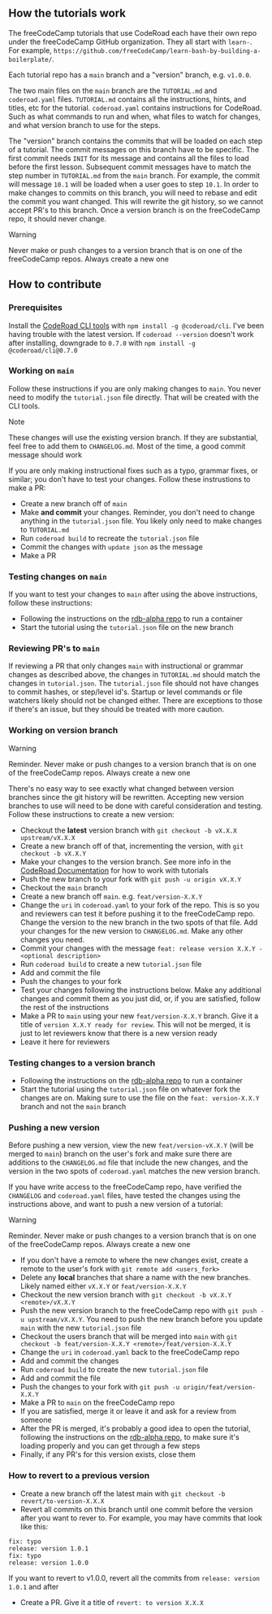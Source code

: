 ## How the tutorials work
The freeCodeCamp tutorials that use CodeRoad each have their own repo under the freeCodeCamp GitHub organization. They all start with `learn-`. For example, `https://github.com/freeCodeCamp/learn-bash-by-building-a-boilerplate/`.

Each tutorial repo has a `main` branch and a "version" branch, e.g. `v1.0.0`.

The two main files on the `main` branch are the `TUTORIAL.md` and `coderoad.yaml` files. `TUTORIAL.md` contains all the instructions, hints, and titles, etc for the tutorial. `coderoad.yaml` contains instructions for CodeRoad. Such as what commands to run and when, what files to watch for changes, and what version branch to use for the steps.

The "version" branch contains the commits that will be loaded on each step of a tutorial. The commit messages on this branch have to be specific. The first commit needs `INIT` for its message and contains all the files to load before the first lesson. Subsequent commit messages have to match the step number in `TUTORIAL.md` from the `main` branch. For example, the commit will message `10.1` will be loaded when a user goes to step `10.1`. In order to make changes to commits on this branch, you will need to rebase and edit the commit you want changed. This will rewrite the git history, so we cannot accept PR's to this branch. Once a version branch is on the freeCodeCamp repo, it should never change.

> [!WARNING]
>
> Never make or push changes to a version branch that is on one of the freeCodeCamp repos. Always create a new one

## How to contribute

### Prerequisites
Install the [CodeRoad CLI tools](https://www.npmjs.com/package/@coderoad/cli) with `npm install -g @coderoad/cli`. I've been having trouble with the latest version. If `coderoad --version` doesn't work after installing, downgrade to `0.7.0` with `npm install -g @coderoad/cli@0.7.0`

### Working on `main`
Follow these instructions if you are only making changes to `main`. You never need to modify the `tutorial.json` file directly. That will be created with the CLI tools.

> [!NOTE]
>
> These changes will use the existing version branch. If they are substantial, feel free to add them to `CHANGELOG.md`. Most of the time, a good commit message should work

If you are only making instructional fixes such as a typo, grammar fixes, or similar; you don't have to test your changes. Follow these instrustions to make a PR:

- Create a new branch off of `main`
- Make **and commit** your changes. Reminder, you don't need to change anything in the `tutorial.json` file. You likely only need to make changes to `TUTORIAL.md`
- Run `coderoad build` to recreate the `tutorial.json` file
- Commit the changes with `update json` as the message
- Make a PR

### Testing changes on `main`
If you want to test your changes to `main` after using the above instructions, follow these instructions:

- Following the instructions on the [rdb-alpha repo](https://github.com/freeCodeCamp/rdb-alpha) to run a container
- Start the tutorial using the `tutorial.json` file on the new branch

### Reviewing PR's to `main`
If reviewing a PR that only changes `main` with instructional or grammar changes as described above, the changes in `TUTORIAL.md` should match the changes in `tutorial.json`. The `tutorial.json` file should not have changes to commit hashes, or step/level id's. Startup or level commands or file watchers likely should not be changed either. There are exceptions to those if there's an issue, but they should be treated with more caution.

### Working on version branch
> [!WARNING]
>
> Reminder. Never make or push changes to a version branch that is on one of the freeCodeCamp repos. Always create a new one

There's no easy way to see exactly what changed between version branches since the git history will be rewritten. Accepting new version branches to use will need to be done with careful consideration and testing. Follow these instructions to create a new version:

- Checkout the **latest** version branch with `git checkout -b vX.X.X upstream/vX.X.X`
- Create a new branch off of that, incrementing the version, with `git checkout -b vX.X.Y`
- Make your changes to the version branch. See more info in the [CodeRoad Documentation](https://coderoad.github.io/docs/edit-tutorial) for how to work with tutorials
- Push the new branch to your fork with `git push -u origin vX.X.Y`
- Checkout the `main` branch
- Create a new branch off `main`. e.g. `feat/version-X.X.Y`
- Change the `uri` in `coderoad.yaml` to your fork of the repo. This is so you and reviewers can test it before pushing it to the freeCodeCamp repo. Change the version to the new branch in the two spots of that file. Add your changes for the new version to `CHANGELOG.md`. Make any other changes you need.
- Commit your changes with the message `feat: release version X.X.Y - <optional description>`
- Run `coderoad build` to create a new `tutorial.json` file
- Add and commit the file
- Push the changes to your fork
- Test your changes following the instructions below. Make any additional changes and commit them as you just did, or, if you are satisfied, follow the rest of the instructions
- Make a PR to `main` using your new `feat/version-X.X.Y` branch. Give it a title of `version X.X.Y ready for review`. This will not be merged, it is just to let reviewers know that there is a new version ready
- Leave it here for reviewers

### Testing changes to a version branch
- Following the instructions on the [rdb-alpha repo](https://github.com/freeCodeCamp/rdb-alpha) to run a container
- Start the tutorial using the `tutorial.json` file on whatever fork the changes are on. Making sure to use the file on the `feat: version-X.X.Y` branch and not the `main` branch

### Pushing a new version
Before pushing a new version, view the new `feat/version-vX.X.Y` (will be merged to `main`) branch on the user's fork and make sure there are additions to the `CHANGELOG.md` file that include the new changes, and the version in the two spots of `coderoad.yaml` matches the new version branch.

If you have write access to the freeCodeCamp repo, have verified the `CHANGELOG` and `coderoad.yaml` files, have tested the changes using the instructions above, and want to push a new version of a tutorial:

> [!WARNING]
>
> Reminder. Never make or push changes to a version branch that is on one of the freeCodeCamp repos. Always create a new one

- If you don't have a remote to where the new changes exist, create a remote to the user's fork with `git remote add <users_fork>`
- Delete any **local** branches that share a name with the new branches. Likely named either `vX.X.Y` or `feat/version-X.X.Y`
- Checkout the new version branch with `git checkout -b vX.X.Y <remote>/vX.X.Y`
- Push the new version branch to the freeCodeCamp repo with `git push -u upstream/vX.X.Y`. You need to push the new branch before you update `main` with the new `tutorial.json` file
- Checkout the users branch that will be merged into `main` with `git checkout -b feat/version-X.X.Y <remote>/feat/version-X.X.Y`
- Change the `uri` in `coderoad.yaml` back to the freeCodeCamp repo
- Add and commit the changes
- Run `coderoad build` to create the new `tutorial.json` file
- Add and commit the file
- Push the changes to your fork with `git push -u origin/feat/version-X.X.Y`
- Make a PR to `main` on the freeCodeCamp repo
- If you are satisfied, merge it or leave it and ask for a review from someone
- After the PR is merged, it's probably a good idea to open the tutorial, following the instructions on the [rdb-alpha repo](https://github.com/freeCodeCamp/rdb-alpha), to make sure it's loading properly and you can get through a few steps
- Finally, if any PR's for this version exists, close them

### How to revert to a previous version
- Create a new branch off the latest main with `git checkout -b revert/to-version-X.X.X`
- Revert all commits on this branch until one commit before the version after you want to rever to. For example, you may have commits that look like this:
```
fix: typo
release: version 1.0.1
fix: typo
release: version 1.0.0
```
If you want to revert to v1.0.0, revert all the commits from `release: version 1.0.1` and after
- Create a PR. Give it a title of `revert: to version X.X.X`
